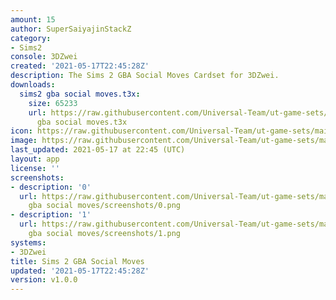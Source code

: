 ```yaml
---
amount: 15
author: SuperSaiyajinStackZ
category:
- Sims2
console: 3DZwei
created: '2021-05-17T22:45:28Z'
description: The Sims 2 GBA Social Moves Cardset for 3DZwei.
downloads:
  sims2 gba social moves.t3x:
    size: 65233
    url: https://raw.githubusercontent.com/Universal-Team/ut-game-sets/main/sets/3dzwei/sims2%20gba%20social%20moves/sims2
      gba social moves.t3x
icon: https://raw.githubusercontent.com/Universal-Team/ut-game-sets/main/sets/3dzwei/sims2%20gba%20social%20moves/icon.png
image: https://raw.githubusercontent.com/Universal-Team/ut-game-sets/main/sets/3dzwei/sims2%20gba%20social%20moves/icon.png
last_updated: 2021-05-17 at 22:45 (UTC)
layout: app
license: ''
screenshots:
- description: '0'
  url: https://raw.githubusercontent.com/Universal-Team/ut-game-sets/main/sets/3dzwei/sims2
    gba social moves/screenshots/0.png
- description: '1'
  url: https://raw.githubusercontent.com/Universal-Team/ut-game-sets/main/sets/3dzwei/sims2
    gba social moves/screenshots/1.png
systems:
- 3DZwei
title: Sims 2 GBA Social Moves
updated: '2021-05-17T22:45:28Z'
version: v1.0.0
---
```

